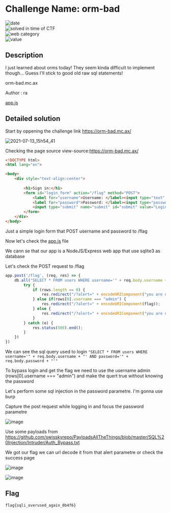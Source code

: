 # Challenge Name: orm-bad

![date](https://img.shields.io/badge/date-09.07.2021-brightgreen.svg)  
![solved in time of CTF](https://img.shields.io/badge/solved-in%20time%20of%20CTF-brightgreen.svg)   
![web category](https://img.shields.io/badge/category-Web-blueviolet.svg)   
![value](https://img.shields.io/badge/value-102-blue.svg)  


## Description

I just learned about orms today! They seem kinda difficult to implement though... Guess I'll stick to good old raw sql statements!

orm-bad.mc.ax

Author : ra

[app.js](app.js)


## Detailed solution

Start by oppening the challenge link https://orm-bad.mc.ax/

![2021-07-13_15h54_41](https://user-images.githubusercontent.com/72421091/125474442-711fe1bc-8716-4d01-a6ec-18f004df249d.png)


Checking the page source  view-source:https://orm-bad.mc.ax/
  
```html
<!DOCTYPE html>
<html lang="en">

<body>
    <div style="text-align:center">
        
        <h1>Sign in:</h1>
        <form id="login_form" action="/flag" method="POST">
            <label for="username">Username: </label><input type="text" name="username" id="username"><br>
            <label for="password">Password: </label><input type="password" name="password" id="username"><br>
            <input type="submit" name="submit" id="submit" value="Login">
        </form>
    </div>
</body>
```
Just a simple login form that POST username and password to /flag

Now let's check the [app.js](app.js) file

We cann se that our app is a NodeJS/Express web app that use sqlite3 as database

Let's check the POST request to /flag

```javascript
app.post('/flag', (req, res) => {
    db.all("SELECT * FROM users WHERE username='" + req.body.username + "' AND password='" + req.body.password + "'", (err, rows) => {
        try {
            if (rows.length == 0) {
                res.redirect("/?alert=" + encodeURIComponent("you are not admin :("));
            } else if(rows[0].username === "admin") {
                res.redirect("/?alert=" + encodeURIComponent(flag));
            } else {
                res.redirect("/?alert=" + encodeURIComponent("you are not admin :("));
            }
        } catch (e) {
            res.status(500).end();
        }
    })
})
```
We can see the sql query used to login ```"SELECT * FROM users WHERE username='" + req.body.username + "' AND password='" + req.body.password + "'"``` 

To bypass login and get the flag we need to use the username admin (rows[0].username === "admin") and make the quert true without knowing the password

Let's perform some sql injection in the password parametre. I'm gonna use burp

Capture the post request while logging in and focus the password parametre

![image](https://user-images.githubusercontent.com/72421091/125477742-db725124-2196-41fa-8b6a-af91c0d32f4d.png)

Use some payloads from https://github.com/swisskyrepo/PayloadsAllTheThings/blob/master/SQL%20Injection/Intruder/Auth_Bypass.txt 

We got our flag we can url decode it from that alert parametre or check the success page

![image](https://user-images.githubusercontent.com/72421091/125478434-6a439727-3ae1-4423-b33b-b8c1e7603f36.png)

![image](https://user-images.githubusercontent.com/72421091/125478760-132fba72-6105-4afd-a06d-6a87d883c6c3.png)



## Flag

```
flag{sqli_overused_again_0b4f6}
```
